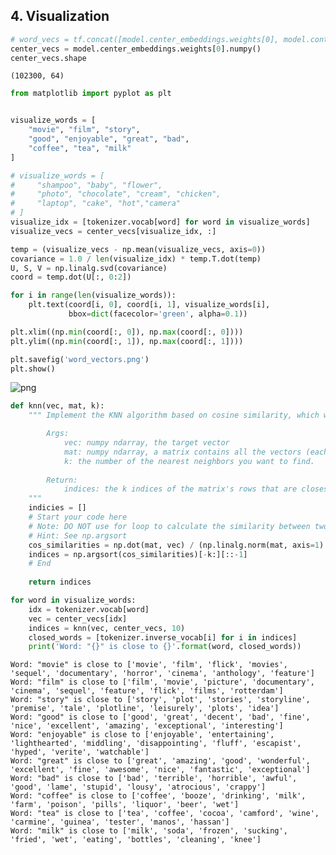 
## 4. Visualization


```python
# word_vecs = tf.concat([model.center_embeddings.weights[0], model.context_embeddings.weights[0]], axis=-1).numpy()
center_vecs = model.center_embeddings.weights[0].numpy()
center_vecs.shape
```




    (102300, 64)




```python
from matplotlib import pyplot as plt


visualize_words = [
    "movie", "film", "story",
    "good", "enjoyable", "great", "bad",
    "coffee", "tea", "milk"
]

# visualize_words = [
#     "shampoo", "baby", "flower",
#     "photo", "chocolate", "cream", "chicken",
#     "laptop", "cake", "hot","camera"
# ]
visualize_idx = [tokenizer.vocab[word] for word in visualize_words]
visualize_vecs = center_vecs[visualize_idx, :]

temp = (visualize_vecs - np.mean(visualize_vecs, axis=0))
covariance = 1.0 / len(visualize_idx) * temp.T.dot(temp)
U, S, V = np.linalg.svd(covariance)
coord = temp.dot(U[:, 0:2])

for i in range(len(visualize_words)):
    plt.text(coord[i, 0], coord[i, 1], visualize_words[i],
             bbox=dict(facecolor='green', alpha=0.1))

plt.xlim((np.min(coord[:, 0]), np.max(coord[:, 0])))
plt.ylim((np.min(coord[:, 1]), np.max(coord[:, 1])))

plt.savefig('word_vectors.png')
plt.show()
```


    
![png](output_26_0.png)
    



```python
def knn(vec, mat, k):
    """ Implement the KNN algorithm based on cosine similarity, which will be used for analysis.

        Args:
            vec: numpy ndarray, the target vector
            mat: numpy ndarray, a matrix contains all the vectors (each row is a vector)
            k: the number of the nearest neighbors you want to find.
            
        Return:
            indices: the k indices of the matrix's rows that are closest to the vec
    """
    indicies = []
    # Start your code here
    # Note: DO NOT use for loop to calculate the similarity between two vectors. You are required to vectorize the calculation.
    # Hint: See np.argsort
    cos_similarities = np.dot(mat, vec) / (np.linalg.norm(mat, axis=1) * np.linalg.norm(vec))
    indices = np.argsort(cos_similarities)[-k:][::-1]
    # End
    
    return indices
```


```python
for word in visualize_words:
    idx = tokenizer.vocab[word]
    vec = center_vecs[idx]
    indices = knn(vec, center_vecs, 10)
    closed_words = [tokenizer.inverse_vocab[i] for i in indices]
    print('Word: "{}" is close to {}'.format(word, closed_words))
```

    Word: "movie" is close to ['movie', 'film', 'flick', 'movies', 'sequel', 'documentary', 'horror', 'cinema', 'anthology', 'feature']
    Word: "film" is close to ['film', 'movie', 'picture', 'documentary', 'cinema', 'sequel', 'feature', 'flick', 'films', 'rotterdam']
    Word: "story" is close to ['story', 'plot', 'stories', 'storyline', 'premise', 'tale', 'plotline', 'leisurely', 'plots', 'idea']
    Word: "good" is close to ['good', 'great', 'decent', 'bad', 'fine', 'nice', 'excellent', 'amazing', 'exceptional', 'interesting']
    Word: "enjoyable" is close to ['enjoyable', 'entertaining', 'lighthearted', 'middling', 'disappointing', 'fluff', 'escapist', 'hyped', 'verite', 'watchable']
    Word: "great" is close to ['great', 'amazing', 'good', 'wonderful', 'excellent', 'fine', 'awesome', 'nice', 'fantastic', 'exceptional']
    Word: "bad" is close to ['bad', 'terrible', 'horrible', 'awful', 'good', 'lame', 'stupid', 'lousy', 'atrocious', 'crappy']
    Word: "coffee" is close to ['coffee', 'booze', 'drinking', 'milk', 'farm', 'poison', 'pills', 'liquor', 'beer', 'wet']
    Word: "tea" is close to ['tea', 'coffee', 'cocoa', 'camford', 'wine', 'carmine', 'guinea', 'tester', 'manos', 'hassan']
    Word: "milk" is close to ['milk', 'soda', 'frozen', 'sucking', 'fried', 'wet', 'eating', 'bottles', 'cleaning', 'knee']
    


```python

```
